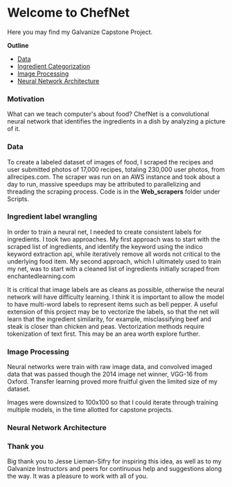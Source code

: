 # Welcome to ChefNet

Here you may find my Galvanize Capstone Project.

__Outline__

* [Data](#data-wrangling)
* [Ingredient Categorization](#ingredient-label-wrangling)
* [Image Processing](#image-processing)
* [Neural Network Architecture](#neral-network-architecture)

### Motivation

What can we teach computer's about food? ChefNet is a convolutional neural network that identifies the ingredients in a dish by analyzing a picture of it.

### Data

To create a labeled dataset of images of food, I scraped the recipes and user submitted photos of 17,000 recipes, totaling 230,000 user photos, from allrecipes.com. The scraper was run on an AWS instance and took about a day to run, massive speedups may be attributed to parallelizing and threading the scraping process. Code is in the __Web_scrapers__ folder under Scripts.

### Ingredient label wrangling

In order to train a neural net, I needed to create consistent labels for ingredients. I took two approaches. My first approach was to start with the scraped list of ingredients, and identify the keyword using the indico keyword extraction api, while iteratively remove all words not critical to the underlying food item. My second approach, which I ultimately used to train my net, was to start with a cleaned list of ingredients initially scraped from   enchantedlearning.com

It is critical that image labels are as cleans as possible, otherwise the neural network will have difficulty learning. I think it is important to allow the model to have multi-word labels to represent items such as bell pepper. A useful extension of this project may be to vectorize the labels, so that the net will learn that the ingredient similarity, for example, misclassifying beef and steak is closer than chicken and peas. Vectorization methods require tokenization of text first. This may be an area worth explore further.

### Image Processing

Neural networks were train with raw image data, and convolved imaged data that was passed though the 2014 image net winner, VGG-16 from Oxford. Transfer learning proved more fruitful given the limited size of my dataset.

Images were downsized to 100x100 so that I could iterate through training multiple models, in the time allotted for capstone projects.

### Neural Network Architecture



### Thank you

Big thank you to Jesse Lieman-Sifry for inspiring this idea, as well as to my Galvanize Instructors and peers for continuous help and suggestions along the way. It was a pleasure to work with all of you.
